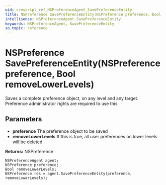 ```yaml
---
uid: crmscript_ref_NSPreferenceAgent_SavePreferenceEntity
title: NSPreference SavePreferenceEntity(NSPreference preference, Bool removeLowerLevels)
intellisense: NSPreferenceAgent.SavePreferenceEntity
keywords: NSPreferenceAgent, SavePreferenceEntity
so.topic: reference
---
```


# NSPreference SavePreferenceEntity(NSPreference preference, Bool removeLowerLevels)

Saves a complete preference object, on any level and any target. Preference administrator rights are required to use this

## Parameters

* **preference** The preference object to be saved
* **removeLowerLevels** If this is true, all user preferences on lower levels will be deleted

**Returns:** NSPreference

```crmscript
NSPreferenceAgent agent;
NSPreference preference;
Bool removeLowerLevels;
NSPreference res = agent.SavePreferenceEntity(preference, removeLowerLevels);
```

